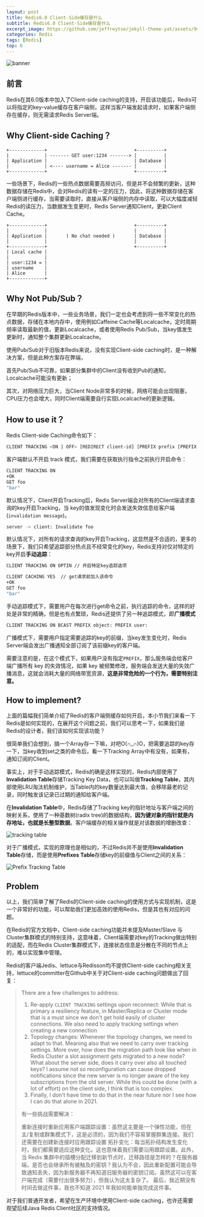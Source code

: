 ```yaml
---
layout: post
title: Redis6.0 Client-Side缓存是什么
subtitle: Redis6.0 Client-Side缓存是什么
excerpt_image: https://github.com/jeffreytse/jekyll-theme-yat/assets/9413601/2ed22d49-90b1-4f7e-8e8f-b77b21dee505
categories: Redis
tags: [Redis]
top: 6
---
```


![banner](https://github.com/jeffreytse/jekyll-theme-yat/assets/9413601/2ed22d49-90b1-4f7e-8e8f-b77b21dee505)

## 前言

Redis在其6.0版本中加入了Client-side caching的支持，开启该功能后，Redis可以将指定的key-value缓存在客户端侧，这样当客户端发起请求时，如果客户端侧存在缓存，则无需请求Redis Server端。



## Why Client-side Caching？

```
+-------------+                                +----------+
|             | ------- GET user:1234 -------> |          |
| Application |                                | Database |
|             | <---- username = Alice ------- |          |
+-------------+                                +----------+
```

一些场景下，Redis的一些热点数据需要高频访问，但是并不会频繁的更新，这种数据存储在Redis中，会对Redis的读有一定的压力，因此，将这种数据存储在客户端侧进行缓存，当需要读取时，直接从客户端侧的内存中读取，可以大幅度减轻Redis的读压力，当数据发生变更时，Redis Server通知Client，更新Client Cache。

```
+-------------+                                +----------+
|             |                                |          |
| Application |       ( No chat needed )       | Database |
|             |                                |          |
+-------------+                                +----------+
| Local cache |
|             |
| user:1234 = |
| username    |
| Alice       |
+-------------+
```

## Why Not Pub/Sub？

在早期的Redis版本中，一些业务场景，我们一定也会考虑到将一些不常变化的热点数据，存储在本地内存中，使用例如Caffeine Cache等Localcache，定时周期频率读取最新的值，更新Localcache，或者使用Redis Pub/Sub，当key值发生更新时，通知整个集群更新Localcache。

使用Pub/Sub对于旧版本Redis来说，没有实现Client-side caching时，是一种解决方案，但是此种方案存在弊端，

首先Pub/Sub不可靠，如果部分集群中的Client没有收到Pub的通知，Localcache可能没有更新；

其次，对网络压力巨大，当Client Node非常多的时候，网络可能会出现阻塞，CPU压力也会增大，同时Client端需要自行实现Localcache的更新逻辑。



## How to use it？

Redis Client-side Caching命令如下：

```bash
CLIENT TRACKING <ON | OFF> [REDIRECT client-id] [PREFIX prefix [PREFIX prefix ...]] [BCAST] [OPTIN] [OPTOUT] [NOLOOP]
```

客户端默认不开启 track 模式，我们需要在获取执行指令之前执行开启命令：

```bash
CLIENT TRACKING ON
+OK
GET foo
"bar"
```

默认情况下，Client开启Tracking后，Redis Server端会对所有的Client端请求查询的key开启Tracking，当 key的值发现变化时会发送失效信息给客户端 (`invalidation message`)。

```bash
server -> client: Invalidate foo
```

默认情况下，对所有的请求查询的key开启Tracking，这显然是不合适的，更多的场景下，我们只希望追踪部分热点且不经常变化的key，Redis支持对仅对特定的key开启<b>手动追踪</b>：

```bash
CLIENT TRACKING ON OPTIN // 开启特定key追踪选项

CLIENT CACHING YES  // get请求前加入该命令
+OK
GET foo
"bar"
```

手动追踪模式下，需要用户在每次进行get命令之前，执行追踪的命令，这样的好处是非常的精确，但是也有点繁琐，Redis还提供了另一种追踪模式，即<b>广播模式</b>

```bash
CLIENT TRACKING ON BCAST PREFIX object: PREFIX user:
```

广播模式下，需要用户指定需要追踪的key的前缀，当key发生变化时，Redis Server端会发出广播通知全部订阅了该前缀key的客户端。

需要注意的是，在这个模式下，如果用户没有指定`PREFIX`，那么服务端会给客户端广播所有 key 的失效情况，如果 key 被频繁修改，服务端会发送大量的失效广播消息，这就会消耗大量的网络带宽资源，<b>这是非常危险的一个行为，需要特别注意。</b>

## How to implement?

上面的篇幅我们简单介绍了Redis的客户端侧缓存如何开启，本小节我们来看一下Redis是如何实现的，在展开这个问题之前，我们可以思考一下，如果我们是Redis的设计者，我们该如何实现该功能？

很简单我们会想到，搞一个Array存一下嘛，对吧O(∩_∩)O，把需要追踪的key存一下，当key收到set之类的命令后，看一下Tracking Array中有没有，如果有，通知订阅的Client。

事实上，对于手动追踪模式，Redis的确是这样实现的，Redis内部使用了**Invalidation Table**存储Tracking Key Data，也可以叫做**Tracking Table**，其内部使用LRU淘汰机制维护，当Table内的key数量达到最大值，会移除最老的记录，同时触发该记录已过期的通知给客户端。

在**Invalidation Table**中，Redis存储了Tracking key的指针地址与客户端之间的映射关系，使用了一种基数树(radix tree)的数据结构，**因为键对象的指针就是内存地址，也就是长整型数据**。客户端缓存的相关操作就是对该数据的增删改查：

![tracking table](https://raw.githubusercontent.com/wtopps/wtopps.github.io/refs/heads/master/images/da6ce7522abf46068e81dd1b47d4eda5.png)

对于广播模式，实现的原理也是相似的，不过Redis并不是使用**Invalidation Table**存储，而是使用**Prefixes Table**存储key的前缀值与Client之间的关系：

![Prefix Tracking Table](https://raw.githubusercontent.com/wtopps/wtopps.github.io/refs/heads/master/images/e0a79f08014c4278a8277c8806589754.png)

## Problem

以上，我们简单了解了Redis的Client-side caching的使用方式与实现机制，这是一个非常好的功能，可以帮助我们更加高效的使用Redis，但是其也有对应的问题。

在Redis的官方文档中，Client-side caching功能并未提及Master/Slave 与 Cluster集群模式的特别支持，这意味着，Client端需要对key的Tracking做出特别的适配，而在Redis Cluster集群模式下，连接状态信息是分散在不同的节点上的，难以实现集中管理。

Redis的客户端Jedis、lettuce与Redisson均不提供Client-side caching相关支持，lettuce的committer在Github中关于对Client-side caching问题做出了回复：

> There are a few challenges to address:
>
> 1. Re-apply `CLIENT TRACKING` settings upon reconnect: While that is primary a resiliency feature, in Master/Replica or Cluster mode that is a must since we don't get hold easily of cluster connections. We also need to apply tracking settings when creating a new connection
> 2. Topology changes: Whenever the topology changes, we need to adapt to that. Meaning also that we need to carry over tracking settings. More over, how does the migration path look like when in Redis Cluster a slot assignment gets migrated to a new node? What about the server side, does it carry over also all touched keys? I assume not so reconfiguration can cause dropped notifications since the new server is no longer aware of the key subscriptions from the old server. While this could be done (with a lot of effort) on the client side, I think that is too complex.
> 3. Finally, I don't have time to do that in the near future nor I see how I can do that alone in 2021.
>
> 有一些挑战需要解决：
>
> 重新连接时重新应用客户端跟踪设置：虽然这主要是一个弹性功能，但在主/复制或群集模式下，这是必须的，因为我们不容易掌握群集连接。我们还需要在创建新连接时应用跟踪设置
> 拓扑变化：每当拓扑结构发生变化时，我们都需要适应这种变化。这也意味着我们需要沿用跟踪设置。此外，当 Redis 集群中的插槽分配迁移到新节点时，迁移路径是怎样的？在服务器端，是否也会继承所有被触及的密钥？我认为不会，因此重新配置可能会导致通知丢失，因为新服务器不再知道旧服务器的密钥订阅。虽然这可以在客户端完成（需要付出很多努力），但我认为这太复杂了。
> 最后，我近期没有时间去做这件事，我也不知道 2021 年我如何能单独完成这件事。



对于我们普通开发者，希望在生产环境中使用Client-side caching，也许还需要观望后续Java Redis Client社区的支持情况。






